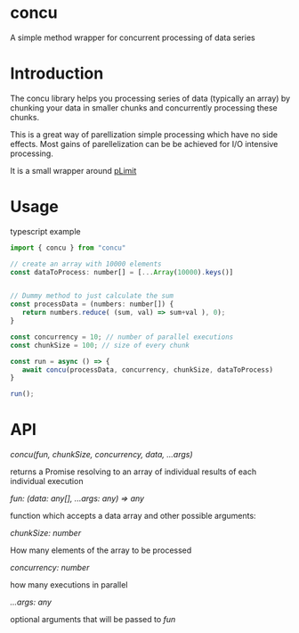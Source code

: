 # concu
A simple method wrapper for concurrent processing of data series

# Introduction
The concu library helps you processing series of data (typically an array) by chunking your data in smaller chunks and concurrently processing these chunks. 

This is a great way of parellization simple processing which have no side effects. Most gains of parellelization can be be achieved for I/O intensive processing.

It is a small wrapper around [pLimit](https://github.com/sindresorhus/p-limit)

# Usage

typescript example

```javascript
import { concu } from "concu"

// create an array with 10000 elements
const dataToProcess: number[] = [...Array(10000).keys()]


// Dummy method to just calculate the sum
const processData = (numbers: number[]) {
   return numbers.reduce( (sum, val) => sum+val ), 0);
}

const concurrency = 10; // number of parallel executions
const chunkSize = 100; // size of every chunk

const run = async () => {
   await concu(processData, concurrency, chunkSize, dataToProcess)
}

run();
```


# API

*concu(fun, chunkSize, concurrency, data, ...args)*

returns a Promise resolving to an array of individual results of each individual execution

_fun: (data: any[], ...args: any) => any_

function which accepts a data array and other possible arguments:
 
_chunkSize: number_

How many elements of the array to be processed
 
_concurrency: number_

how many executions in parallel
 
 _...args: any_
 
 optional arguments that will be passed to _fun_


